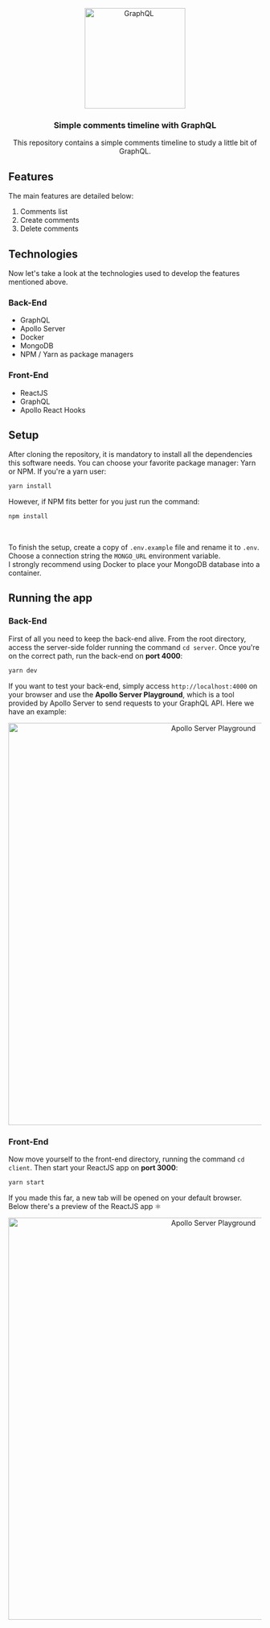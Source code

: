 <p align="center">
  <img alt="GraphQL" title="GraphQL" src="https://scontent.fcgh7-1.fna.fbcdn.net/v/t1.0-9/p960x960/88014204_2649936828568613_3134591441859248128_o.jpg?_nc_cat=108&_nc_sid=8024bb&_nc_ohc=HBRISGVuMasAX9reXJm&_nc_ht=scontent.fcgh7-1.fna&_nc_tp=6&oh=b839731d48bbf75a11dcb0416b47761c&oe=5E93FD64" width="200px" />
</p>

<h3 align="center">
  Simple comments timeline with GraphQL
</h3>

<p align="center">This repository contains a simple comments timeline to study a little bit of GraphQL.</p>

## Features
The main features are detailed below:

1. Comments list
2. Create comments
3. Delete comments

## Technologies
Now let's take a look at the technologies used to develop the features mentioned above.

### Back-End

- GraphQL
- Apollo Server
- Docker
- MongoDB
- NPM / Yarn as package managers

### Front-End

- ReactJS
- GraphQL
- Apollo React Hooks
 

## Setup
After cloning the repository, it is mandatory to install all the dependencies this software needs. You can choose your favorite package manager: Yarn or NPM.
If you're a yarn user:
```bash
yarn install
```
However, if NPM fits better for you just run the command:
```bash
npm install
```

<br />

To finish the setup, create a copy of `.env.example` file and rename it to `.env`. Choose a connection 
string the `MONGO_URL` environment variable.
<br />
I strongly recommend using Docker to place your MongoDB database into a container.


## Running the app

### Back-End

First of all you need to keep the back-end alive. From the root directory, access the server-side folder running the command
`cd server`. Once you're on the correct path, run the back-end on <b>port 4000</b>:
```bash
yarn dev
```

If you want to test your back-end, simply access `http://localhost:4000` on your browser and use the <b>Apollo Server Playground</b>,
which is a tool provided by Apollo Server to send requests to your GraphQL API. Here we have an example:

<p align="center">
  <img alt="Apollo Server Playground" title="Apollo Server Playground" src="https://scontent.fcgh7-1.fna.fbcdn.net/v/t1.0-9/87155278_2649945801901049_1256589692871114752_o.jpg?_nc_cat=109&_nc_sid=8024bb&_nc_ohc=QgZkfzEGN9QAX_8ozp7&_nc_ht=scontent.fcgh7-1.fna&oh=91bfaca324a5ea9217e236d20f0285bc&oe=5E812C31" width="800px" />
</p>

### Front-End

Now move yourself to the front-end directory, running the command `cd client`. Then start your ReactJS app on <b>port 3000</b>:
```bash
yarn start
```
If you made this far, a new tab will be opened on your default browser. Below there's a preview of the ReactJS app ⚛

<p align="center">
  <img alt="Apollo Server Playground" title="Apollo Server Playground" src="https://scontent.fcgh7-1.fna.fbcdn.net/v/t1.0-9/87267144_2649938275235135_4867824158425219072_o.jpg?_nc_cat=102&_nc_sid=8024bb&_nc_ohc=8KaUFsu5sSYAX_NN3fm&_nc_ht=scontent.fcgh7-1.fna&oh=1ced8b68ea235b1c274ddc28f3cab87c&oe=5E99E562" width="800px" />
</p>
